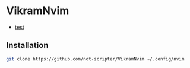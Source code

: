 
# VikramNvim

- [test](nvim-lua/plenary.nvim)

## Installation

```bash
git clone https://github.com/not-scripter/VikramNvim ~/.config/nvim
```
